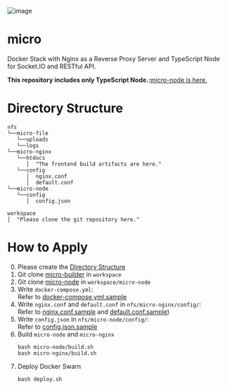 ![image](https://github.com/kimhyunsoon/micro-builder/assets/60641694/53ca8710-58da-4b68-9077-a52970b87f61)

# micro
Docker Stack with Nginx as a Reverse Proxy Server and TypeScript Node for Socket.IO and RESTful API.

**This repository includes only TypeScript Node.:**[micro-node is here.](https://github.com/kimhyunsoon/micro-builder)  

# Directory Structure
```
nfs
└──micro-file
   └──uploads
   └──logs
└──micro-nginx
   └──htdocs
      │  "The frontend build artifacts are here."
   └──config
      │  nginx.conf
      │  default.conf
└──micro-node
   └──config
      │  config.json

workspace
│  "Please clone the git repository here."
```

# How to Apply
0. Please create the [Directory Structure](#directory-structure)
1. Git clone [micro-builder](https://github.com/kimhyunsoon/micro-builder) in `workspace`
2. Git clone [micro-node](https://github.com/kimhyunsoon/micro-node) in `workspace/micro-node`
3. Write `docker-compose.yml`:  
   Refer to [docker-compose.yml.sample](https://github.com/kimhyunsoon/micro-builder/blob/main/docker-compose.yml.sample)
4. Write `nginx.conf` and `default.conf` in `nfs/micro-nginx/config/`:  
   Refer to [nginx.conf.sample](https://github.com/kimhyunsoon/micro-builder/blob/main/nginx.conf.sample) and [default.conf.sample](https://github.com/kimhyunsoon/micro-builder/blob/main/default.conf.sample))
5. Write `config.json` in `nfs/micro-node/config/`:  
   Refer to [config.json.sample](https://github.com/kimhyunsoon/micro-node/config.json.sample)
6. Build `micro-node` and `micro-nginx`
   ```
   bash micro-node/build.sh
   bash micro-nginx/build.sh
   ```
7. Deploy Docker Swarn
   ```
   bash deploy.sh
   ```

